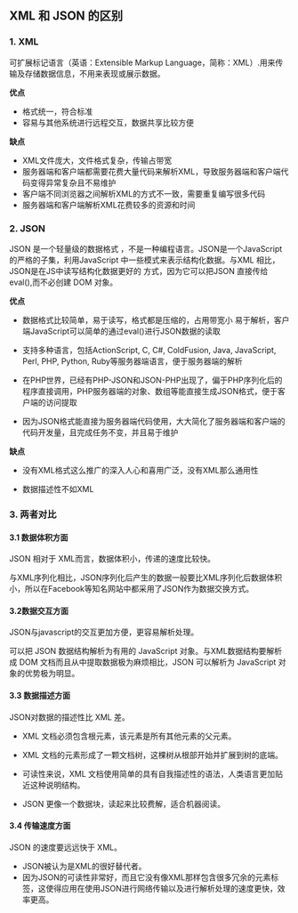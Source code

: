 ## XML 和 JSON 的区别

### 1. XML

可扩展标记语言（英语：Extensible Markup Language，简称：XML）.用来传输及存储数据信息，不用来表现或展示数据。

**优点**

- 格式统一，符合标准
- 容易与其他系统进行远程交互，数据共享比较方便

**缺点**

- XML文件庞大，文件格式复杂，传输占带宽
- 服务器端和客户端都需要花费大量代码来解析XML，导致服务器端和客户端代码变得异常复杂且不易维护
- 客户端不同浏览器之间解析XML的方式不一致，需要重复编写很多代码
- 服务器端和客户端解析XML花费较多的资源和时间



### 2. JSON

JSON 是一个轻量级的数据格式 ，不是一种编程语言。JSON是一个JavaScript 的严格的子集，利用JavaScript 中一些模式来表示结构化数据。与XML 相比，JSON是在JS中读写结构化数据更好的 方式，因为它可以把JSON 直接传给eval(),而不必创建 DOM 对象。

**优点**

- 数据格式比较简单，易于读写，格式都是压缩的，占用带宽小
   易于解析，客户端JavaScript可以简单的通过eval()进行JSON数据的读取

- 支持多种语言，包括ActionScript, C, C#, ColdFusion, Java, JavaScript, Perl, PHP, Python, Ruby等服务器端语言，便于服务器端的解析

- 在PHP世界，已经有PHP-JSON和JSON-PHP出现了，偏于PHP序列化后的程序直接调用，PHP服务器端的对象、数组等能直接生成JSON格式，便于客户端的访问提取

- 因为JSON格式能直接为服务器端代码使用，大大简化了服务器端和客户端的代码开发量，且完成任务不变，并且易于维护

**缺点**

- 没有XML格式这么推广的深入人心和喜用广泛，没有XML那么通用性

- 数据描述性不如XML



### 3. 两者对比

#### 3.1 数据体积方面

JSON 相对于 XML而言，数据体积小，传递的速度比较快。

与XML序列化相比，JSON序列化后产生的数据一般要比XML序列化后数据体积小，所以在Facebook等知名网站中都采用了JSON作为数据交换方式。

#### 3.2数据交互方面

JSON与javascript的交互更加方便，更容易解析处理。

可以把 JSON 数据结构解析为有用的 JavaScript 对象。与XML数据结构要解析成 DOM 文档而且从中提取数据极为麻烦相比，JSON 可以解析为 JavaScript 对象的优势极为明显。

#### 3.3 数据描述方面

JSON对数据的描述性比 XML 差。

- XML 文档必须包含根元素，该元素是所有其他元素的父元素。
- XML 文档的元素形成了一颗文档树，这棵树从根部开始并扩展到树的底端。
- 可读性来说，XML 文档使用简单的具有自我描述性的语法，人类语言更加贴近这种说明结构。

- JSON 更像一个数据块，读起来比较费解，适合机器阅读。

#### 3.4 传输速度方面

JSON 的速度要远远快于 XML。

- JSON被认为是XML的很好替代者。
- 因为JSON的可读性非常好，而且它没有像XML那样包含很多冗余的元素标签，这使得应用在使用JSON进行网络传输以及进行解析处理的速度更快，效率更高。